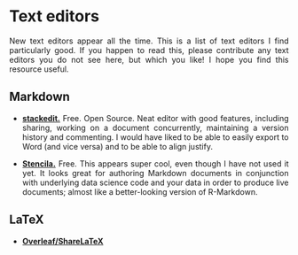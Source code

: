 # Text editors

<div align="justify">

New text editors appear all the time. This is a list of text editors I find particularly good. If you happen to read this, please contribute any text editors you do not see here, but which you like! I hope you find this resource useful.

## Markdown

* **[stackedit.](https://stackedit.io/app#)** Free. Open Source. Neat editor with good features, including sharing, working on a document concurrently, maintaining a version history and commenting. I would have liked to be able to easily export to Word (and vice versa) and to be able to align justify.

* **[Stencila.](https://stenci.la/)** Free. This appears super cool, even though I have not used it yet. It looks great for authoring Markdown documents in conjunction with underlying data science code and your data in order to produce live documents; almost like a better-looking version of R-Markdown.

## LaTeX

* **[Overleaf/ShareLaTeX](https://www.overleaf.com/)**

</div>
